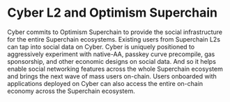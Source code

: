 # Cyber L2 and Optimism Superchain

Cyber commits to Optimism Superchain to provide the social infrastructure for the entire Superchain ecosystems. Existing users from Superchain L2s can tap into social data on Cyber. Cyber is uniquely positioned to aggressively experiment with native-AA, passkey curve precompile, gas sponsorship, and other economic designs on social data. And so it helps enable social networking features across the whole Superchain ecosystem and brings the next wave of mass users on-chain. Users onboarded with applications deployed on Cyber can also access the entire on-chain economy across the Superchain ecosystem.
